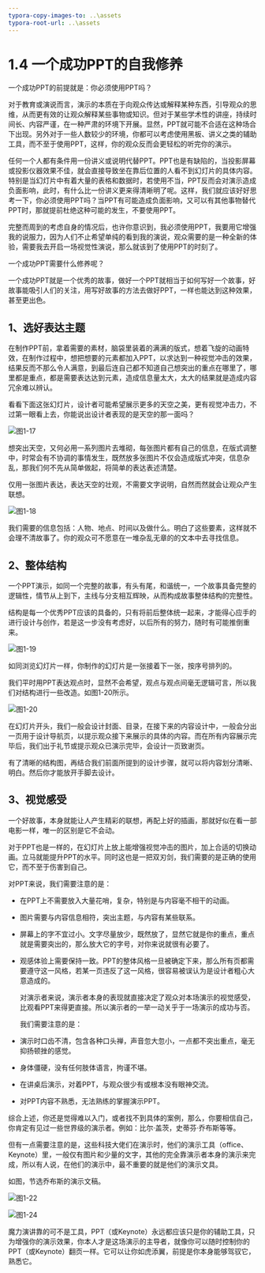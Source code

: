 ```yaml
---
typora-copy-images-to: ..\assets
typora-root-url: ..\assets
---
```


# 1.4  一个成功PPT的自我修养

一个成功PPT的前提就是：你必须使用PPT吗？

对于教育或演说而言，演示的本质在于向观众传达或解释某种东西，引导观众的思维，从而更有效的让观众解释某些事物或知识。但对于某些学术性的讲座，持续时间长、内容严谨，在一种严肃的环境下开展。显然，PPT就可能不合适在这种场合下出现。另外对于一些人数较少的环境，你都可以考虑使用黑板、讲义之类的辅助工具，而不至于使用PPT，这样，你的观众反而会更轻松的听完你的演示。

任何一个人都有条件用一份讲义或说明代替PPT。PPT也是有缺陷的，当投影屏幕或投影仪器效果不佳，就会直接导致坐在靠后位置的人看不到幻灯片的具体内容。特别是当幻灯片中有着大量的表格和数据时，若使用不当，PPT反而会对演示造成负面影响，此时，有什么比一份讲义更来得清晰明了呢。这样，我们就应该好好思考一下，你必须使用PPT吗？当PPT有可能造成负面影响，又可以有其他事物替代PPT时，那就提前杜绝这种可能的发生，不要使用PPT。

完整而周到的考虑自身的情况后，也许你意识到，我必须使用PPT，我要用它增强我的说服力，因为人们不止希望单纯的看到我的演说，观众需要的是一种全新的体验，需要我去开启一场视觉性演说，那么就该到了使用PPT的时刻了。

一个成功PPT需要什么修养呢？

一个成功PPT就是一个优秀的故事，做好一个PPT就相当于如何写好一个故事，好故事能吸引人们的关注，用写好故事的方法去做好PPT，一样也能达到这种效果，甚至更出色。

## 1、**选好表达主题**

在制作PPT前，拿着需要的素材，脑袋里装着的满满的版式，想着飞旋的动画特效，在制作过程中，想把想要的元素都加入PPT，以求达到一种视觉冲击的效果，结果反而不那么令人满意，到最后连自己都不知道自己想突出的重点在哪里了，哪里都是重点，都是需要表达达到元素，造成信息量太大，太大的结果就是造成内容冗余难以辨认。

看看下面这张幻灯片，设计者可能希望展示更多的天空之美，更有视觉冲击力，不过第一眼看上去，你能说出设计者表现的是天空的那一面吗？

![&#x56FE;1-17](../../.gitbook/assets/clip_image003.jpg)

想突出天空，又何必用一系列图片去堆砌，每张图片都有自己的信息，在版式调整中，时常会有不协调的事情发生，既然放多张图片不仅会造成版式冲突，信息杂乱，那我们何不先从简单做起，将简单的表达表述清楚。

仅用一张图片表达，表达天空的壮观，不需要文字说明，自然而然就会让观众产生联想。

![&#x56FE;1-18](../../.gitbook/assets/clip_image004%20%281%29.jpg)

我们需要的信息包括：人物、地点、时间以及做什么。明白了这些要素，这样就不会理不清故事了。你的观众可不愿意在一堆杂乱无章的的文本中去寻找信息。

## 2、**整体结构**

一个PPT演示，如同一个完整的故事，有头有尾，和谐统一，一个故事具备完整的逻辑性，情节从上到下，主线与分支相互辉映，从而构成故事整体结构的完整性。

结构是每一个优秀PPT应该的具备的，只有将前后整体统一起来，才能得心应手的进行设计与创作，若是这一步没有考虑好，以后所有的努力，随时有可能推倒重来。

![&#x56FE;1-19](../../.gitbook/assets/21321%20%281%29.png)

如同浏览幻灯片一样，你制作的幻灯片是一张接着下一张，按序号排列的。

我们平时用PPT表达观点时，显然不会希望，观点与观点间毫无逻辑可言，所以我们对结构进行一些改造。如图1-20所示。

![&#x56FE;1-20](../../.gitbook/assets/clip123.jpg)

在幻灯片开头，我们一般会设计封面、目录，在接下来的内容设计中，一般会分出一页用于设计导航页，以提示观众接下来展示的具体的内容。而在所有内容展示完毕后，我们出于礼节或提示观众已演示完毕，会设计一页致谢页。

有了清晰的结构图，再结合我们前面所提到的设计步骤，就可以将内容划分清晰、明白。然后你才能放开手脚去设计。

## 3、**视觉感受**

一个好故事，本身就能让人产生精彩的联想，再配上好的插画，那就好似在看一部电影一样，唯一的区别是它不会动。

对于PPT也是一样的，在幻灯片上放上能增强视觉冲击的图片，加上合适的切换动画。立马就能提升PPT的水平。同时这也是一把双刃剑，我们需要的是正确的使用它，而不至于伤害到自己。

对PPT来说，我们需要注意的是：

* 在PPT上不需要放入大量花哨，复杂，特别是与内容毫不相干的动画。
* 图片需要与内容信息相符，突出主题，与内容有某些联系。
* 屏幕上的字不宜过小。文字尽量放少，既然放了，显然它就是你的重点，重点就是需要突出的，那么放大它的字号，对你来说就很有必要了。
* 观感体验上需要保持一致。PPT的整体风格一旦被确定下来，那么所有页都需要遵守这一风格，若某一页违反了这一风格，很容易被误认为是设计者粗心大意造成的。

  对演示者来说，演示者本身的表现就直接决定了观众对本场演示的视觉感受，比观看PPT来得更直接。所以演示者的一举一动关乎于一场演示的成功与否。

  我们需要注意的是：

* 演示时口齿不清，包含各种口头禅，声音忽大忽小，一点都不突出重点，毫无抑扬顿挫的感觉。
* 身体僵硬，没有任何肢体语言，拘谨不堪。
* 在讲桌后演示，对着PPT，与观众很少有或根本没有眼神交流。
* 对PPT内容不熟悉，无法熟练的掌握演示PPT。

综合上述，你还是觉得难以入门，或者找不到具体的案例，那么，你要相信自己，你肯定有见过一些世界级的演示者。例如：比尔·盖茨，史蒂芬·乔布斯等等。

但有一点需要注意的是，这些科技大佬们在演示时，他们的演示工具（office、Keynote）里，一般仅有图片和少量的文字，其他的完全靠演示者本身的演示来完成，所以有人说，在他们的演示中，最不重要的就是他们的演示文具。

如图，节选乔布斯的演示文稿。

![&#x56FE;1-22](../../.gitbook/assets/clipw.jpg)

![&#x56FE;1-24](../../.gitbook/assets/c123%20%281%29.jpg)

魔力演讲靠的可不是工具，PPT（或Keynote）永远都应该只是你的辅助工具，只为增强你的演示效果，你本人才是这场演示的主导者，就像你可以随时控制你的PPT（或Keynote）翻页一样。它可以让你如虎添翼，前提是你本身能够驾驭它，熟悉它。

